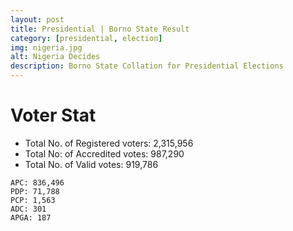 ```yaml
---
layout: post
title: Presidential | Borno State Result
category: [presidential, election]
img: nigeria.jpg
alt: Nigeria Decides
description: Borno State Collation for Presidential Elections
---
```




# Voter Stat
- Total No. of Registered voters: 2,315,956
- Total No: of Accredited votes: 987,290
- Total No. of Valid votes: 919,786


```
APC: 836,496   
PDP: 71,788 
PCP: 1,563  
ADC: 301  
APGA: 187  
```